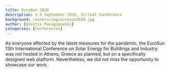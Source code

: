 ```yaml
---
title: EuroSun 2020
description: 1-3 September 2020, Virtual Conference
background: /assets/img/eurosun2020.jpg
author: [Orestis Panagopoulos]
categories: [Conferences]
---
```


As everyone affected by the latest measures for the pandemic, the EuroSun
13th International Conference on Solar Energy for Buildings and Industry
was not hosted in Athens, Greece as planned, but on a specifically
designed web platform. Nevertheless, we did not miss the opportunity to
showcase our work.
<!-- The submitted paper was presented by Mr. Panagopoulos on
behalf of the SCoSCo team. -->
